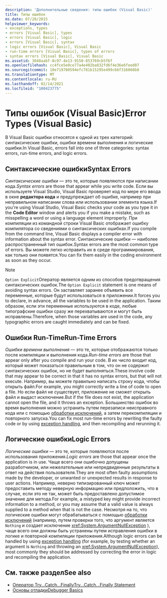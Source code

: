 ```yaml
---
description: 'Дополнительные сведения: типы ошибок (Visual Basic)'
title: Типы ошибок
ms.date: 07/20/2015
helpviewer_keywords:
- exceptions, types
- errors [Visual Basic], types
- errors [Visual Basic], logic
- errors [Visual Basic], syntax
- logic errors [Visual Basic], Visual Basic
- run-time errors [Visual Basic], types of errors
- syntax errors [Visual Basic], Visual Basic
ms.assetid: 3048aabf-8c97-4e13-9150-853769cb5f6f
ms.openlocfilehash: cc4fce5e0ce77a4e402ba832fd6f4e36e6feed07
ms.sourcegitcommit: 10e719780594efc781b15295e499c66f316068b8
ms.translationtype: MT
ms.contentlocale: ru-RU
ms.lasthandoff: 02/14/2021
ms.locfileid: "100423775"
---
```

# <a name="error-types-visual-basic"></a><span data-ttu-id="22f11-103">Типы ошибок (Visual Basic)</span><span class="sxs-lookup"><span data-stu-id="22f11-103">Error Types (Visual Basic)</span></span>

<span data-ttu-id="22f11-104">В Visual Basic ошибки относятся к одной из трех категорий: синтаксические ошибки, ошибки времени выполнения и логические ошибки.</span><span class="sxs-lookup"><span data-stu-id="22f11-104">In Visual Basic, errors fall into one of three categories: syntax errors, run-time errors, and logic errors.</span></span>

## <a name="syntax-errors"></a><span data-ttu-id="22f11-105">Синтаксические ошибки</span><span class="sxs-lookup"><span data-stu-id="22f11-105">Syntax Errors</span></span>

 <span data-ttu-id="22f11-106">*Синтаксические ошибки* — это те, которые появляются при написании кода.</span><span class="sxs-lookup"><span data-stu-id="22f11-106">*Syntax errors* are those that appear while you write code.</span></span> <span data-ttu-id="22f11-107">Если вы используете Visual Studio, Visual Basic проверяет код по мере его ввода в окне **редактора кода** и предупреждает об ошибке, например при неправильном написании слова или использовании элемента языка.</span><span class="sxs-lookup"><span data-stu-id="22f11-107">If you're using Visual Studio, Visual Basic checks your code as you type it in the **Code Editor** window and alerts you if you make a mistake, such as misspelling a word or using a language element improperly.</span></span> <span data-ttu-id="22f11-108">При компиляции из командной строки Visual Basic отображает ошибку компилятора со сведениями о синтаксических ошибках.</span><span class="sxs-lookup"><span data-stu-id="22f11-108">If you compile from the command line, Visual Basic displays a compiler error with information about the syntax error.</span></span> <span data-ttu-id="22f11-109">Синтаксические ошибки — наиболее распространенный тип ошибок.</span><span class="sxs-lookup"><span data-stu-id="22f11-109">Syntax errors are the most common type of errors.</span></span> <span data-ttu-id="22f11-110">Вы можете легко исправить их в среде программирования, как только они появятся.</span><span class="sxs-lookup"><span data-stu-id="22f11-110">You can fix them easily in the coding environment as soon as they occur.</span></span>

> [!NOTE]
> <span data-ttu-id="22f11-111">`Option Explicit`Оператор является одним из способов предотвращения синтаксических ошибок.</span><span class="sxs-lookup"><span data-stu-id="22f11-111">The `Option Explicit` statement is one means of avoiding syntax errors.</span></span> <span data-ttu-id="22f11-112">Он заставляет заранее объявить все переменные, которые будут использоваться в приложении.</span><span class="sxs-lookup"><span data-stu-id="22f11-112">It forces you to declare, in advance, all the variables to be used in the application.</span></span> <span data-ttu-id="22f11-113">Таким образом, если эти переменные используются в коде, любые типографские ошибки сразу же перехватываются и могут быть исправлены.</span><span class="sxs-lookup"><span data-stu-id="22f11-113">Therefore, when those variables are used in the code, any typographic errors are caught immediately and can be fixed.</span></span>

## <a name="run-time-errors"></a><span data-ttu-id="22f11-114">Ошибки Run-Time</span><span class="sxs-lookup"><span data-stu-id="22f11-114">Run-Time Errors</span></span>

 <span data-ttu-id="22f11-115">*Ошибки времени выполнения* — это те, которые отображаются только после компиляции и выполнения кода.</span><span class="sxs-lookup"><span data-stu-id="22f11-115">*Run-time errors* are those that appear only after you compile and run your code.</span></span> <span data-ttu-id="22f11-116">В их число входит код, который может показаться правильным в том, что он не содержит синтаксических ошибок, но не будет выполняться.</span><span class="sxs-lookup"><span data-stu-id="22f11-116">These involve code that may appear to be correct in that it has no syntax errors, but that will not execute.</span></span> <span data-ttu-id="22f11-117">Например, вы можете правильно написать строку кода, чтобы открыть файл.</span><span class="sxs-lookup"><span data-stu-id="22f11-117">For example, you might correctly write a line of code to open a file.</span></span> <span data-ttu-id="22f11-118">Но если файл не существует, приложение не сможет открыть файл и выдаст исключение.</span><span class="sxs-lookup"><span data-stu-id="22f11-118">But if the file does not exist, the application cannot open the file, and it throws an exception.</span></span> <span data-ttu-id="22f11-119">Большинство ошибок во время выполнения можно устранить путем перезаписи неисправного кода или с помощью [обработки исключений](../../language-reference/statements/try-catch-finally-statement.md), а затем перекомпиляции и повторного запуска.</span><span class="sxs-lookup"><span data-stu-id="22f11-119">You can fix most run-time errors by rewriting the faulty code or by using [exception handling](../../language-reference/statements/try-catch-finally-statement.md), and then recompiling and rerunning it.</span></span>
  
## <a name="logic-errors"></a><span data-ttu-id="22f11-120">Логические ошибки</span><span class="sxs-lookup"><span data-stu-id="22f11-120">Logic Errors</span></span>

 <span data-ttu-id="22f11-121">*Логические ошибки* — это те, которые появляются после использования приложения.</span><span class="sxs-lookup"><span data-stu-id="22f11-121">*Logic errors* are those that appear once the application is in use.</span></span> <span data-ttu-id="22f11-122">Чаще всего они ошибочно допущены разработчиком, или нежелательные или непредвиденные результаты в ответ на действия пользователя.</span><span class="sxs-lookup"><span data-stu-id="22f11-122">They are most often faulty assumptions made by the developer, or unwanted or unexpected results in response to user actions.</span></span> <span data-ttu-id="22f11-123">Например, неверно типизированный ключ может предоставить методу неверную информацию или предположить, что в случае, если это не так, может быть предоставлено допустимое значение для метода.</span><span class="sxs-lookup"><span data-stu-id="22f11-123">For example, a mistyped key might provide incorrect information to a method, or you may assume that a valid value is always supplied to a method when that is not the case.</span></span> <span data-ttu-id="22f11-124">Несмотря на то, что логические ошибки могут обрабатываться с помощью [обработки исключений](../../language-reference/statements/try-catch-finally-statement.md) (например, путем проверки того, что аргумент является `Nothing` и создает исключение <xref:System.ArgumentNullException> ), чаще всего они должны быть устранены путем исправления ошибки в логике и повторной компиляции приложения.</span><span class="sxs-lookup"><span data-stu-id="22f11-124">Although logic errors can be handled by using [exception handling](../../language-reference/statements/try-catch-finally-statement.md) (for example, by testing whether an argument is `Nothing` and throwing an <xref:System.ArgumentNullException>), most commonly they should be addressed by correcting the error in logic and recompiling the application.</span></span>

## <a name="see-also"></a><span data-ttu-id="22f11-125">См. также раздел</span><span class="sxs-lookup"><span data-stu-id="22f11-125">See also</span></span>

- [<span data-ttu-id="22f11-126">Оператор Try...Catch...Finally</span><span class="sxs-lookup"><span data-stu-id="22f11-126">Try...Catch...Finally Statement</span></span>](../../language-reference/statements/try-catch-finally-statement.md)
- [<span data-ttu-id="22f11-127">Основы отладки</span><span class="sxs-lookup"><span data-stu-id="22f11-127">Debugger Basics</span></span>](/visualstudio/debugger/debugger-feature-tour)
